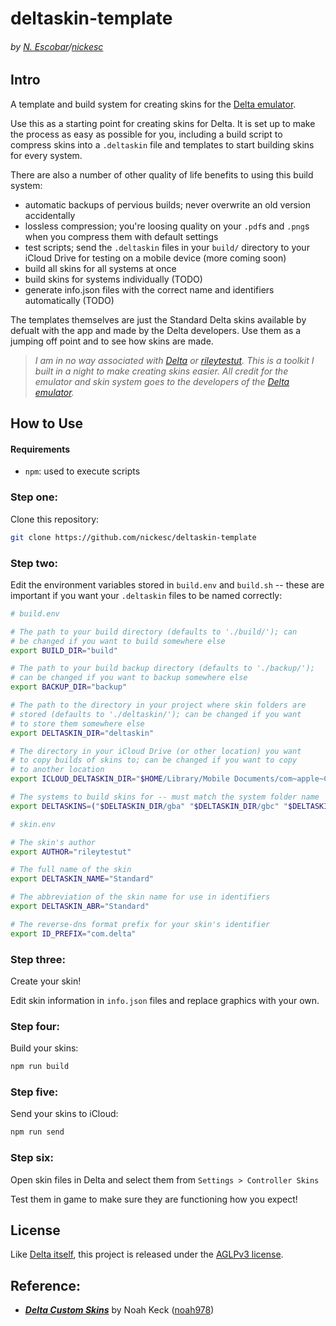 # deltaskin-template

###### by [N. Escobar](https://nickesc.github.io)/[nickesc](https://github.com/nickesc)

## Intro

A template and build system for creating skins for the [Delta emulator](https://github.com/rileytestut/Delta).

Use this as a starting point for creating skins for Delta. It is set up to make the process as easy as possible for you, including a build script to compress skins into a `.deltaskin` file and templates to start building skins for every system.

There are also a number of other quality of life benefits to using this build system:
- automatic backups of pervious builds; never overwrite an old version accidentally
- lossless compression; you're loosing quality on your `.pdf`s and `.png`s when you compress them with default settings
- test scripts; send the `.deltaskin` files in your `build/` directory to your iCloud Drive for testing on a mobile device (more coming soon)
- build all skins for all systems at once
- build skins for systems individually (TODO)
- generate info.json files with the correct name and identifiers automatically (TODO)

The templates themselves are just the Standard Delta skins available by defualt with the app and made by the Delta developers. Use them as a jumping off point and to see how skins are made.

> *I am in no way associated with [Delta](https://github.com/rileytestut/Delta) or [rileytestut](https://github.com/rileytestut). This is a toolkit I built in a night to make creating skins easier. All credit for the emulator and skin system goes to the developers of the [Delta emulator](https://github.com/rileytestut/Delta).*


## How to Use

#### Requirements
- `npm`: used to execute scripts

### Step one:

Clone this repository:

```sh
git clone https://github.com/nickesc/deltaskin-template
```


### Step two:

Edit the environment variables stored in `build.env` and `build.sh` -- these are important if you want your `.deltaskin` files to be named correctly:

``` sh
# build.env

# The path to your build directory (defaults to './build/'); can
# be changed if you want to build somewhere else
export BUILD_DIR="build"

# The path to your build backup directory (defaults to './backup/');
# can be changed if you want to backup somewhere else
export BACKUP_DIR="backup"

# The path to the directory in your project where skin folders are 
# stored (defaults to './deltaskin/'); can be changed if you want
# to store them somewhere else
export DELTASKIN_DIR="deltaskin"

# The directory in your iCloud Drive (or other location) you want
# to copy builds of skins to; can be changed if you want to copy
# to another location
export ICLOUD_DELTASKIN_DIR="$HOME/Library/Mobile Documents/com~apple~CloudDocs/Emulation/Delta/skins"

# The systems to build skins for -- must match the system folder name
export DELTASKINS=("$DELTASKIN_DIR/gba" "$DELTASKIN_DIR/gbc" "$DELTASKIN_DIR/n64" "$DELTASKIN_DIR/nds" "$DELTASKIN_DIR/nes" "$DELTASKIN_DIR/snes")
```

``` sh
# skin.env

# The skin's author
export AUTHOR="rileytestut"

# The full name of the skin
export DELTASKIN_NAME="Standard"

# The abbreviation of the skin name for use in identifiers
export DELTASKIN_ABR="Standard"

# The reverse-dns format prefix for your skin's identifier
export ID_PREFIX="com.delta"
```


### Step three:

Create your skin!

Edit skin information in `info.json` files and replace graphics with your own.


### Step four:

Build your skins:

```sh
npm run build
```

### Step five:

Send your skins to iCloud:

```sh
npm run send
```

### Step six:

Open skin files in Delta and select them from `Settings > Controller Skins`

Test them in game to make sure they are functioning how you expect!

## License

Like [Delta itself](https://github.com/rileytestut/Delta#Licensing), this project is released under the [AGLPv3 license](https://github.com/nickesc/deltaskin-template/blob/main/LICENSE). 

## Reference:

- [***Delta Custom Skins***](https://noah978.gitbook.io/delta-docs/skins) by Noah Keck ([noah978](https://github.com/noah978))
